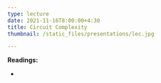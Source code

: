 ```yaml
---
type: lecture
date: 2021-11-16T8:00:00+4:30
title: Circuit Complexity
thumbnail: /static_files/presentations/lec.jpg

---
```

**Readings:**
- [//]: # "[Lecture Notes 1, Sections 2.6-3.2](http://cs.gmu.edu/~evgenios/teaching/cs600/automata.pdf)"
